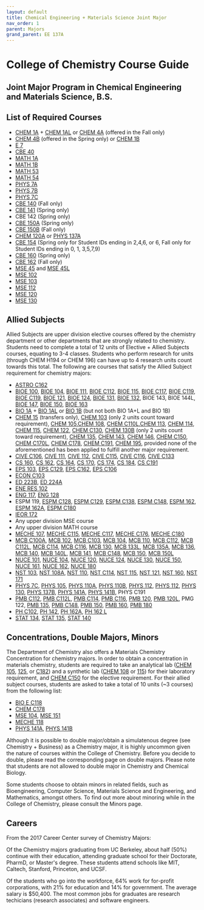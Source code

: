 ```yaml
---
layout: default
title: Chemical Engineering + Materials Science Joint Major
nav_order: 1
parent: Majors
grand_parent: EE 137A
---
```


# College of Chemistry Course Guide

## Joint Major Program in Chemical Engineering and Materials Science, B.S.

## List of Required Courses

- [CHEM 1A](http://public2.yuantsy.com/Test/EE137A/List/Chemistry/CHEM%201A%20-%20General%20Chemistry.pdf) + [CHEM 1AL](http://public2.yuantsy.com/Test/EE137A/List/Chemistry/CHEM%201AL%20-%20General%20Chemistry%20Laboratory.pdf) or [CHEM 4A](http://public2.yuantsy.com/Test/EE137A/List/Chemistry/CHEM%204A%20-%20General%20Chemistry%20and%20Quantitative%20Analysis.pdf) (offered in the Fall only)
- [CHEM 4B](http://public2.yuantsy.com/Test/EE137A/List/Chemistry/Chem%204B%20-%20General%20Chemistry%20and%20Quantitative%20Analysis.pdf) (offered in the Spring only) or [CHEM 1B](http://public2.yuantsy.com/Test/EE137A/List/Chemistry/CHEM%201B%20-%20General%20Chemistry.pdf)
- [E 7](http://public2.yuantsy.com/Test/EE137A/List/EnergyandResourcesGroup/ENE%20RES%20102%20-%20Quantitative%20Aspects%20of%20Global%20Environmental%20Problems.pdf)
- [CBE 40](http://public2.yuantsy.com/Test/EE137A/List/ChemicalandBiomolecularEngineering/CBE%2040%20-%20Introduction%20to%20Chemical%20Engineering%20Design.pdf)
- [MATH 1A](http://public2.yuantsy.com/Test/EE137A/Mathematics/Math%201A%20-%20Calculus.pdf)
- [MATH 1B](http://public2.yuantsy.com/Test/EE137A/Mathematics/MATH%201B%20-%20Calculus.pdf)
- [MATH 53](http://public2.yuantsy.com/Test/EE137A/Mathematics/MATH%2010A%20-%20Methods%20of%20Mathematics_%20Calculus%2C%20Statistics%2C%20and%20Combinatorics%20%28I%29.pdf)
- [MATH 54](http://public2.yuantsy.com/Test/EE137A/Mathematics/MATH%2010A%20-%20Methods%20of%20Mathematics_%20Calculus%2C%20Statistics%2C%20and%20Combinatorics%20%28I%29.pdf)
- [PHYS 7A](http://public2.yuantsy.com/Test/EE137A/Physics/PHYS%207A%20-%20Physics%20for%20Scientists%20and%20Engineers.pdf)
- [PHYS 7B](http://public2.yuantsy.com/Test/EE137A/Physics/PHYS%207B%20-%20Physics%20for%20Scientists%20and%20Engineers.pdf)
- [PHYS 7C](http://public2.yuantsy.com/Test/EE137A/Physics/PHYS%207C%20-%20Physics%20for%20Scientists%20and%20Engineers%20%28III%29.pdf)
- [CBE 140](http://public2.yuantsy.com/Test/EE137A/List/ChemicalandBiomolecularEngineering/CBE%20140%20-%20Chemical%20Process%20Analysis.pdf) (Fall only)
- [CBE 141](http://public2.yuantsy.com/Test/EE137A/List/ChemicalandBiomolecularEngineering/CBE%20141%20-%20Chemical%20Engineering%20Thermodynamics.pdf) (Spring only)
- CBE 142 (Spring only)
- [CBE 150A](http://public2.yuantsy.com/Test/EE137A/List/ChemicalandBiomolecularEngineering/CBE%20150A%20-%20Transport%20Processes.pdf) (Spring only)
- [CBE 150B](http://public2.yuantsy.com/Test/EE137A/List/ChemicalandBiomolecularEngineering/CBE%20150B%20-%20Transport%20and%20Separation%20Processes.pdf) (Fall only)
- [CHEM 120A](http://public2.yuantsy.com/Test/EE137A/List/Chemistry/CHEM%20120A%20-%20Physical%20Chemistry%20%28Quantum%20Mechanics%29.pdf) or [PHYS 137A](http://public2.yuantsy.com/Test/EE137A/Physics/PHYS%20137A%20-%20Quantum%20Mechanics.pdf)
- [CBE 154](http://public2.yuantsy.com/Test/EE137A/List/ChemicalandBiomolecularEngineering/CBE%20154%20-%20Chemical%20Engineering%20Laboratory.pdf) (Spring only for Student IDs ending in 2,4,6, or 6, Fall only for Student IDs ending in 0, 1, 3,5,7,9)
- [CBE 160](http://public2.yuantsy.com/Test/EE137A/List/ChemicalandBiomolecularEngineering/CBE%20160%20-%20Chemical%20Process%20Design.pdf) (Spring only)
- [CBE 162](http://public2.yuantsy.com/Test/EE137A/List/ChemicalandBiomolecularEngineering/CBE%20162%20-%20Dynamics%20and%20Control%20of%20Chemical%20Processes.pdf) (Fall only)
- [MSE 45](http://public2.yuantsy.com/Test/EE137A/ListMaterialsScienceandEngineering/MSE%2045%20-%20Properties%20of%20Materials.pdf) and [MSE 45L](http://public2.yuantsy.com/Test/EE137A/ListMaterialsScienceandEngineering/MSE%2045L%20-%20Properties%20of%20Materials%20Laboratory.pdf)
- [MSE 102](http://public2.yuantsy.com/Test/EE137A/ListMaterialsScienceandEngineering/MSE%20102%20-%20Bonding%2C%20Crystallography%2C%20and%20Crystal%20Defects.pdf)
- [MSE 103](http://public2.yuantsy.com/Test/EE137A/ListMaterialsScienceandEngineering/MSE%20103%20-%20Phase%20Transformations%20and%20Kinetics.pdf)
- [MSE 112](http://public2.yuantsy.com/Test/EE137A/ListMaterialsScienceandEngineering/MSE%20112%20-%20Corrosion%20%28Chemical%20Properties%29.pdf)
- [MSE 120](http://public2.yuantsy.com/Test/EE137A/ListMaterialsScienceandEngineering/MSE%20120%20-%20Materials%20Production.pdf)
- [MSE 130](http://public2.yuantsy.com/Test/EE137A/ListMaterialsScienceandEngineering/MSE%20130%20-%20Experimental%20Materials%20Science%20and%20Design.pdf)

## Allied Subjects

Allied Subjects are upper division elective courses offered by the chemistry department or other departments that are strongly related to chemistry. Students need to complete a total of 12 units of Elective + Allied Subjects courses, equating to 3-4 classes. Students who perform research for units (through CHEM H194 or CHEM 196) can have up to 4 research units count towards this total. The following are courses that satisfy the Allied Subject requirement for chemistry majors:

- [ASTRO C162](http://public2.yuantsy.com/Test/EE137A/List/Astronomy/ASTRO%20C162_EPS%20C162%20-%20Planetary%20Astrophysics.pdf)
- [BIOE 100](http://public2.yuantsy.com/Test/EE137A/List/Bioengineering/BioE%20100%20-%20Ethics%20in%20Science%20and%20Engineering.pdf), [BIOE 104](http://public2.yuantsy.com/Test/EE137A/List/Bioengineering/BIOE%20104%20-%20Biological%20Transport%20Phenomena.pdf), [BIOE 111](http://public2.yuantsy.com/Test/EE137A/List/Bioengineering/BIOE%20111%20-%20Functional%20Biomaterials%20Development%20and%20Characterization.pdf), [BIOE C112](http://public2.yuantsy.com/Test/EE137A/List/Bioengineering/BIOE%20C112_MECHE%20C115%20-%20Molecular%20Biomechanics%20and%20Mechanobiology%20of%20the%20Cell.pdf), [BIOE 115](http://public2.yuantsy.com/Test/EE137A/List/Bioengineering/BIOE%20C112_MECHE%20C115%20-%20Molecular%20Biomechanics%20and%20Mechanobiology%20of%20the%20Cell.pdf), [BIOE C117](http://public2.yuantsy.com/Test/EE137A/List/Bioengineering/BIOE%20C117_MECHE%20C117%20-%20Structural%20Aspects%20of%20Biomaterials.pdf), [BIOE C119](http://public2.yuantsy.com/Test/EE137A/List/Bioengineering/BIOE%20C119_MECHE%20C176%20-%20Orthopedic%20Biomechanics.pdf), [BIOE C119](http://public2.yuantsy.com/Test/EE137A/List/Bioengineering/BIOE%20C119_MECHE%20C176%20-%20Orthopedic%20Biomechanics.pdf), [BIOE 121](http://public2.yuantsy.com/Test/EE137A/List/Bioengineering/BIOE%20121%20-%20BioMEMS%20and%20Medical%20Devices.pdf), [BIOE 124](http://public2.yuantsy.com/Test/EE137A/List/Bioengineering/BIO%20124%20-%20Basic%20Principles%20of%20Drug%20Delivery.pdf), [BIOE 131](http://public2.yuantsy.com/Test/EE137A/List/Bioengineering/BIOE%20131%20-%20Introduction%20to%20Computational%20Molecular%20and%20Cell%20Biology.pdf), [BIOE 132](http://public2.yuantsy.com/Test/EE137A/List/Bioengineering/BIOE%20132%20-%20Genetic%20Devices.pdf), BIOE 143, BIOE 144L, [BIOE 147](http://public2.yuantsy.com/Test/EE137A/List/Bioengineering/BIOE%20147%20-%20Principles%20of%20Synthetic%20Biology.pdf), [BIOE 150](http://public2.yuantsy.com/Test/EE137A/List/Bioengineering/BIOE%20150%20-%20Introduction%20of%20Bionanoscience%20and%20Bionanotechnology.pdf), [BIOE 163](http://public2.yuantsy.com/Test/EE137A/List/Bioengineering/BIOE%20163%20-%20Principles%20of%20Molecular%20and%20Cellular%20Biophotonics.pdf)
- [BIO 1A](http://public2.yuantsy.com/Test/EE137A/List/Biology/BIO%201A%20-%20General%20Biology%20Lecture.pdf) + [BIO 1AL](http://public2.yuantsy.com/Test/EE137A/List/Biology/BIO%201A%20-%20General%20Biology%20Lecture.pdf) or [BIO 1B](http://public2.yuantsy.com/Test/EE137A/List/Biology/BIO%201B%20-%20General%20Biology%20Lecture%20and%20Laboratory.pdf) (but not both BIO 1A+L and BIO 1B)
- [CHEM 15](http://public2.yuantsy.com/Test/EE137A/List/Chemistry/15Course%20Title.pdf) (transfers only), [CHEM 103](http://public2.yuantsy.com/Test/EE137A/List/Chemistry/CHEM%2096%20-%20Introduction%20to%20Research%20and%20Study%20in%20the%20College%20of%20Chemistry.pdf) (only 2 units count toward requirement), [CHEM 105](http://public2.yuantsy.com/Test/EE137A/List/Chemistry/CHEM%20105%20-%20Instrumental%20Analysis%20Laboratory.pdf),[CHEM 108](http://public2.yuantsy.com/Test/EE137A/Majors/CHEM%20108%20Inorganic%20Synthesis%20Laboratory.pdf), [CHEM C110L](http://public2.yuantsy.com/Test/EE137A/List/Chemistry/CHEM%20C110L_MCB%20C110L%20%E2%80%93%20GENERAL%20BIOCHEMISTRY%20AND%20MOLECULAR%20BIOLOGY%20LABORATORY.pdf),[CHEM 113](http://public2.yuantsy.com/Test/EE137A/List/Chemistry/CHEM%20113%20-%20Advanced%20Mechanistic%20Organic%20Chemistry.pdf), [CHEM 114](http://public2.yuantsy.com/Test/EE137A/List/Chemistry/114Course%20Title.pdf), [CHEM 115](http://public2.yuantsy.com/Test/EE137A/List/Chemistry/115Course%20Title.pdf), [CHEM 122](http://public2.yuantsy.com/Test/EE137A/List/Chemistry/CHEM%20122%20-%20Quantum%20Mechanics%20and%20Spectroscopy.pdf), [CHEM C130](http://public2.yuantsy.com/Test/EE137A/List/Chemistry/CHEM%20C130_MCB%20C100A%20-%20Biophysical%20Chemistry_%20Physical%20Principles%20and%20the%20Molecules%20of%20Life.pdf), [CHEM 130B](http://public2.yuantsy.com/Test/EE137A/List/Chemistry/CHEM%20125%20-%20Physical%20Chemistry%20Laboratory.pdf) (only 2 units count toward requirement), [CHEM 135](http://public2.yuantsy.com/Test/EE137A/List/Chemistry/Chem%20135%20-%20Chemical%20Biology.pdf), [CHEM 143](http://public2.yuantsy.com/Test/EE137A/List/Chemistry/CHEM%20143%20-%20Nuclear%20Chemistry.pdf), [CHEM 146](http://public2.yuantsy.com/Test/EE137A/List/Chemistry/CHEM%20146%20-%20Radiochemical%20Methods%20in%20Nuclear%20Technology%20and%20Forensics.pdf), [CHEM C150](http://public2.yuantsy.com/Test/EE137A/List/Chemistry/CHEM%20C150%20-%20Introduction%20to%20Materials%20Chemistry.pdf), [CHEM C170L](http://public2.yuantsy.com/Test/EE137A/List/Chemistry/CBE%20C170L_CHEM%20C170L%20-%20Biochemical%20Engineering%20Laboratory.pdf), [CHEM C178](http://public2.yuantsy.com/Test/EE137A/List/Chemistry/CBE%20C178_CHEM%20C178%20-%20Polymer%20Science%20and%20Technology.pdf), [CHEM C191](http://public2.yuantsy.com/Test/EE137A/List/Chemistry/CHEM%20C191_CS%20C191_PHYS%20C191%20-%20Quantum%20Information%20Science%20and%20Technology.pdf), [CHEM 195](http://public2.yuantsy.com/Test/EE137A/List/Chemistry/chem195Course%20Title.pdf), provided none of the aforementioned has been applied to fulfill another major requirement.
- [CIVE C106](http://public2.yuantsy.com/Test/EE137A/List/CivilandEnvironmentalEngineering/CIVE%20C106_EPS%20C180_ESPM%20C180%20-%20Air%20Pollution.pdf), [CIVE 111](http://public2.yuantsy.com/Test/EE137A/List/CivilandEnvironmentalEngineering/CIVE%20111%20-%20Environmental%20Engineering.pdf), [CIVE 112](http://public2.yuantsy.com/Test/EE137A/List/CivilandEnvironmentalEngineering/CIVE%20112%20-%20Environmental%20Engineering%20Design.pdf), [CIVE C115](http://public2.yuantsy.com/Test/EE137A/List/CivilandEnvironmentalEngineering/CIVE%20115%20-%20Water%20Chemistry.pdf), [CIVE C116](http://public2.yuantsy.com/Test/EE137A/List/CivilandEnvironmentalEngineering/CIVE%20C116%20_ESPM%20C128%20-%20Chemistry%20of%20Soils.pdf), [CIVE C133](http://public2.yuantsy.com/Test/EE137A/List/CivilandEnvironmentalEngineering/CIVE%20124%20-%20Structural%20Design%20in%20Timber.pdf)
- [CS 160](http://public2.yuantsy.com/Test/EE137A/List/ComputerScience/CS%20160%20-%20User%20Interface%20Design%20and%20Development.pdf), [CS 162](http://public2.yuantsy.com/Test/EE137A/List/ComputerScience/CS%20162%20-%20Operating%20Systems%20and%20System%20Programming.pdf), [CS 164](http://public2.yuantsy.com/Test/EE137A/List/ComputerScience/CS%20164%20-%20Programming%20Languiaces%20and%20Compilers.pdf), [CS 170](http://public2.yuantsy.com/Test/EE137A/List/ComputerScience/CS%20170%20-%20Efficient%20Algorithms%20and%20Intractable%20Problems.pdf), [CS 174](http://public2.yuantsy.com/Test/EE137A/List/ComputerScience/CS%20174%20-%20Combinatorics%20and%20Discrete%20Probability.pdf), [CS 184](http://public2.yuantsy.com/Test/EE137A/List/ComputerScience/CS%20184%20-%20Foundations%20of%20Computer%20Graphics.pdf), [CS C191](http://public2.yuantsy.com/Test/EE137A/Majors/CHEM%20C191_CS%20C191_PHYS%20C191%20-%20Quantum%20Information%20Science%20and%20Technology.pdf)
- [EPS 103](http://public2.yuantsy.com/Test/EE137A/List/EarthandPlanetaryScience/EPS%20103%20-%20Introduction%20to%20Aquatic%20and%20Marine%20Geochemistry.pdf), [EPS C129](http://public2.yuantsy.com/Test/EE137A/List/EarthandPlanetaryScience/EPS%20C129_ESPM%20C129%20-%20Biometerology.pdf), [EPS C162](http://public2.yuantsy.com/Test/EE137A/List/EarthandPlanetaryScience/EPS%20130%20-%20Strong%20Motion%20Seismology.pdf), [EPS C106](http://public2.yuantsy.com/Test/EE137A/List/EarthandPlanetaryScience/CIVE%20C106_EPS%20C180_ESPM%20C180%20-%20Air%20Pollution.pdf)
- [ECON C103](http://public2.yuantsy.com/Test/EE137A/List/Economics/ECON%20C103_MATH%20C103%20-%20Introduction%20to%20Mathematical%20Economics.pdf)
- [ED 223B](http://public2.yuantsy.com/Test/EE137A/List/Education/EDUC%20223B%20-%20Special%20Problems%20in%20Mathematics%2C%20Science%2C%20and%20Technology%20Education.pdf), [ED 224A](http://public2.yuantsy.com/Test/EE137A/List/Education/EDUC%20224A%20-%20Mathematical%20Thinking%20and%20Problem%20Solving.pdf)
- [ENE RES 102](http://public2.yuantsy.com/Test/EE137A/List/EnergyandResourcesGroup/ENE%20RES%20102%20-%20Quantitative%20Aspects%20of%20Global%20Environmental%20Problems.pdf)
- [ENG 117](http://public2.yuantsy.com/Test/EE137A/List/Engineering/E%20117%20-%20Methods%20of%20Engineering%20Analysis.pdf), [ENG 128](http://public2.yuantsy.com/Test/EE137A/List/Engineering/E%20128%20-%20Advanced%20Engineering%20Design%20Graphics.pdf)
- ESPM 119, [ESPM C128](http://public2.yuantsy.com/Test/EE137A/List/EnvironmentalSciencePolicyandManagement/128Course%20Title.pdf), [ESPM C129](http://public2.yuantsy.com/Test/EE137A/List/EnvironmentalSciencePolicyandManagement/128Course%20Title.pdf), [ESPM C138](http://public2.yuantsy.com/Test/EE137A/List/EnvironmentalSciencePolicyandManagement/ESPM%20C138_MCB%20C114_PMB%20C114%20-%20Introduction%20to%20Comparative%20Virology.pdf), [ESPM C148](http://public2.yuantsy.com/Test/EE137A/List/EnvironmentalSciencePolicyandManagement/148Course%20Title.pdf), [ESPM 162](http://public2.yuantsy.com/Test/EE137A/List/EnvironmentalSciencePolicyandManagement/ESPM%20162%20-%20Bioethics%20and%20Society.pdf), [ESPM 162A](http://public2.yuantsy.com/Test/EE137A/List/EnvironmentalSciencePolicyandManagement/ESPM%20162A%20-%20Health%2C%20Medicine%2C%20Society%20and%20Environment.pdf), [ESPM C180](http://public2.yuantsy.com/Test/EE137A/List/EnvironmentalSciencePolicyandManagement/180CIVE%20C106_EPS%20C180_ESPM%20C180%20-%20Air%20Pollution.pdf)
- [IEOR 172](http://public2.yuantsy.com/Test/EE137A/List/IndustrialEngineeringandOperationsResearch/IEOR%20172%20-%20Technology%20Firm%20Leadership.pdf)
- Any upper division MSE course
- Any upper division MATH course
- [MECHE 107](http://public2.yuantsy.com/Test/EE137A/MechanicalEngineering/MECHE%20107%20-%20Mechanical%20Engineering%20Laboratory.pdf), [MECHE C115](http://public2.yuantsy.com/Test/EE137A/MechanicalEngineering/BIOE%20C112_MECHE%20C115%20-%20Molecular%20Biomechanics%20and%20Mechanobiology%20of%20the%20Cell.pdf), [MECHE C117](http://public2.yuantsy.com/Test/EE137A/MechanicalEngineering/BIOE%20C117_MECHE%20C117%20-%20Structural%20Aspects%20of%20Biomaterials.pdf), [MECHE C176](http://public2.yuantsy.com/Test/EE137A/MechanicalEngineering/BIOE%20C119_MECHE%20C176%20-%20Orthopedic%20Biomechanics.pdf), [MECHE C180](http://public2.yuantsy.com/Test/EE137A/MechanicalEngineering/CIVE%20C133_MECHE%20C180%20-%20Engineering%20Analysis%20Using%20the%20Finite%20Element%20Method.pdf)
- [MCB C100A](http://public2.yuantsy.com/Test/EE137A/MolecularandCellBiology/CHEM%20C130_MCB%20C100A%20-%20Biophysical%20Chemistry_%20Physical%20Principles%20and%20the%20Molecules%20of%20Life.pdf), [MCB 102](http://public2.yuantsy.com/Test/EE137A/MolecularandCellBiology/MCB%20102%20-%20Survey%20of%20the%20Principles%20of%20Biochemistry%20and%20Molecular%20Biology.pdf), [MCB C103](http://public2.yuantsy.com/Test/EE137A/Majors/MCB%20C103_PH%20C102_PMB%20C103%20-%20Bacterial%20Pathogenesis.pdf), [MCB 104](http://public2.yuantsy.com/Test/EE137A/MolecularandCellBiology/MCB%20104%20-%20Genetics%2C%20Genomics%2C%20and%20Cell%20Biology.pdf), [MCB 110](http://public2.yuantsy.com/Test/EE137A/MolecularandCellBiology/MCB%20110%20-%20Molecular%20Biology_%20Macromolecular%20Synthesis%20and%20Cellular%20Function.pdf), [MCB C112](http://public2.yuantsy.com/Test/EE137A/MolecularandCellBiology/MCB%20C112_PMB%20C112%20-%20General%20Microbiology.pdf), [MCB C112L](http://public2.yuantsy.com/Test/EE137A/MolecularandCellBiology/MCB%20112L_PMB%20C112L%20-%20General%20Microbiology%20Laboratory.pdf), [MCB C114](http://public2.yuantsy.com/Test/EE137A/MolecularandCellBiology/ESPM%20C138_MCB%20C114_PMB%20C114%20-%20Introduction%20to%20Comparative%20Virology.pdf), [MCB C116](http://public2.yuantsy.com/Test/EE137A/MolecularandCellBiology/MCB%20C116_PMB%20C116%20-%20Microbial%20Diversity.pdf), [MCB 130](http://public2.yuantsy.com/Test/EE137A/MolecularandCellBiology/CHEM%20C130_MCB%20C100A%20-%20Biophysical%20Chemistry_%20Physical%20Principles%20and%20the%20Molecules%20of%20Life.pdf), [MCB 133L](http://public2.yuantsy.com/Test/EE137A/MolecularandCellBiology/MCB%20133L%20-%20Physiology%20and%20Cell%20Biology%20Laboratory.pdf), [MCB 135A](http://public2.yuantsy.com/Test/EE137A/MolecularandCellBiology/MCB%20135A%20-%20Topics%20in%20Cell%20and%20Developmental%20Biology_%20Molecular%20Endocrinology.pdf), [MCB 136](http://public2.yuantsy.com/Test/EE137A/MolecularandCellBiology/MCB%20136%20-%20Physiology.pdf), [MCB 140](http://public2.yuantsy.com/Test/EE137A/MolecularandCellBiology/MCB%20140%20-%20General%20Genetics.pdf), [MCB 140L](http://public2.yuantsy.com/Test/EE137A/MolecularandCellBiology/MCB%20140L%20-%20Genetics%20Laboratory.pdf), [MCB 141](http://public2.yuantsy.com/Test/EE137A/MolecularandCellBiology/MCB%20141%20-%20Developmental%20Biology.pdf), [MCB C148](http://public2.yuantsy.com/Test/EE137A/MolecularandCellBiology/MCB%20C148_PMB%20C148%20-%20Microbial%20Genomics%20and%20Genetics.pdf), [MCB 150](http://public2.yuantsy.com/Test/EE137A/MolecularandCellBiology/MCB%20150%20-%20Molecular%20Immunology.pdf), [MCB 150L](http://public2.yuantsy.com/Test/EE137A/MolecularandCellBiology/MCB%20150L%20-%20Immunology%20Laboratory.pdf)
- [NUCE 101](http://public2.yuantsy.com/Test/EE137A/NuclearEngineering/NUCE%20101%20-%20Nuclear%20Reactions%20and%20Radiation.pdf), [NUCE 104](http://public2.yuantsy.com/Test/EE137A/NuclearEngineering/NUCE%20104%20-%20Radiation%20Detection%20and%20Nuclear%20Instrumentation%20Laboratory.pdf), [NUCE 120](http://public2.yuantsy.com/Test/EE137A/NuclearEngineering/NUCE%20120%20-%20Nuclear%20Materials.pdf), [NUCE 124](http://public2.yuantsy.com/Test/EE137A/NuclearEngineering/NUCE%20124%20-%20Radioactive%20Waste%20Management.pdf), [NUCE 130](http://public2.yuantsy.com/Test/EE137A/NuclearEngineering/NUCE%20130%20-%20Analytical%20Methods%20for%20Non-proliferation.pdf), [NUCE 150](http://public2.yuantsy.com/Test/EE137A/NuclearEngineering/NUCE%20150%20-%20Introduction%20to%20Nucelar%20Reactor%20Theory.pdf), [NUCE 161](http://public2.yuantsy.com/Test/EE137A/NuclearEngineering/NUCE%20161%20-%20Nuclear%20Power%20Engieering.pdf), [NUCE 162](http://public2.yuantsy.com/Test/EE137A/NuclearEngineering/NUCE%20162%20-%20Radiation%20Biophysics%20and%20Dosimetry.pdf), [NUCE 180](http://public2.yuantsy.com/Test/EE137A/NuclearEngineering/NUCE%20180%20-%20Introduction%20to%20Controlled%20Fusion.pdf)
- [NST 103](http://public2.yuantsy.com/Test/EE137A/NutritionalScienceandToxicology/NST%20103%20-%20Nutrient%20Function%20and%20Metabolism.pdf), [NST 108A](http://public2.yuantsy.com/Test/EE137A/NutritionalScienceandToxicology/NST%20108A%20-%20Introduction%20and%20Application%20of%20Food%20Science.pdf), [NST 110](http://public2.yuantsy.com/Test/EE137A/NutritionalScienceandToxicology/NST%20110%20-%20Toxicology.pdf), [NST C114](http://public2.yuantsy.com/Test/EE137A/NutritionalScienceandToxicology/114Course%20Title.pdf), [NST 115](http://public2.yuantsy.com/Test/EE137A/NutritionalScienceandToxicology/NST%20115%20-%20Principles%20of%20Drug%20Action.pdf), [NST 121](http://public2.yuantsy.com/Test/EE137A/NutritionalScienceandToxicology/NST%20121%20-%20Computation%20Toxicology.pdf), [NST 160](http://public2.yuantsy.com/Test/EE137A/NutritionalScienceandToxicology/NST%20160%20-%20Metabolic%20Bases%20of%20Human%20Health%20and%20Diseases.pdf), [NST 171](http://public2.yuantsy.com/Test/EE137A/NutritionalScienceandToxicology/NST%20171%20-%20Nutrition%20and%20Toxicology%20Laboratory.pdf)
- [PHYS 7C](http://public2.yuantsy.com/Test/EE137A/Physics/PHYS%207C%20-%20Physics%20for%20Scientists%20and%20Engineers%20%28III%29.pdf), [PHYS 105](http://public2.yuantsy.com/Test/EE137A/Physics/PHYS%20105%20-%20Analytic%20Mechanics.pdf), [PHYS 110A](http://public2.yuantsy.com/Test/EE137A/Physics/PHYS%20110A%20-%20Electromagnetism%20and%20Optics.pdf), [PHYS 110B](http://public2.yuantsy.com/Test/EE137A/Physics/PHYS%20110B%20-%20Electromagnetism%20and%20Optics.pdf), [PHYS 112](http://public2.yuantsy.com/Test/EE137A/Physics/PHYS%20112%20-%20Introduction%20to%20Statistical%20and%20Thermal%20Physics.pdf), [PHYS 112](http://public2.yuantsy.com/Test/EE137A/Physics/PHYS%20112%20-%20Introduction%20to%20Statistical%20and%20Thermal%20Physics.pdf), [PHYS 130](http://public2.yuantsy.com/Test/EE137A/Physics/PHYS%20130%20-%20Quantum%20and%20Nonlinear%20Optics.pdf), [PHYS 137B](http://public2.yuantsy.com/Test/EE137A/Physics/PHYS%20137A%20-%20Quantum%20Mechanics.pdf), [PHYS 141A](http://public2.yuantsy.com/Test/EE137A/Physics/PHYS%20141A%20-%20Solid%20State%20Physics.pdf), [PHYS 141B](http://public2.yuantsy.com/Test/EE137A/Physics/PHYS%20141B%20-%20Solid%20State%20Physics.pdf), PHYS C191
- [PMB C112](http://public2.yuantsy.com/Test/EE137A/PlantandMicrobialBiology/MCB%20112L_PMB%20C112L%20-%20General%20Microbiology%20Laboratory.pdf), [PMB C112L](http://public2.yuantsy.com/Test/EE137A/PlantandMicrobialBiology/MCB%20112L_PMB%20C112L%20-%20General%20Microbiology%20Laboratory.pdf), [PMB C114](http://public2.yuantsy.com/Test/EE137A/PlantandMicrobialBiology/ESPM%20C138_MCB%20C114_PMB%20C114%20-%20Introduction%20to%20Comparative%20Virology.pdf), [PMB C116](http://public2.yuantsy.com/Test/EE137A/PlantandMicrobialBiology/MCB%20C116_PMB%20C116%20-%20Microbial%20Diversity.pdf), [PMB 120](http://public2.yuantsy.com/Test/EE137A/PlantandMicrobialBiology/PMB%20120%20-%20Biology%20of%20Algae.pdf), [PMB 120L](http://public2.yuantsy.com/Test/EE137A/PlantandMicrobialBiology/PMB%20120L%20-%20Laboratory%20for%20Biology%20of%20Algae.pdf), PMG 122, [PMB 135](http://public2.yuantsy.com/Test/EE137A/PlantandMicrobialBiology/PMB%20135%20-%20Physiology%20and%20Biochemistry%20of%20Plants.pdf), [PMB C148](http://public2.yuantsy.com/Test/EE137A/PlantandMicrobialBiology/MCB%20C148_PMB%20C148%20-%20Microbial%20Genomics%20and%20Genetics.pdf), [PMB 150](http://public2.yuantsy.com/Test/EE137A/PlantandMicrobialBiology/PMB%20150%20-%20Plant%20Cell%20Biology.pdf), [PMB 160](http://public2.yuantsy.com/Test/EE137A/PlantandMicrobialBiology/PMB%20160%20-%20Plant%20Molecular%20Genetics.pdf), [PMB 180](http://public2.yuantsy.com/Test/EE137A/PlantandMicrobialBiology/PMB%20180%20-%20Environmental%20Plant%20Biology.pdf)
- [PH C102](http://public2.yuantsy.com/Test/EE137A/PublicHealth/MCB%20C103_PH%20C102_PMB%20C103%20-%20Bacterial%20Pathogenesis.pdf), [PH 142](http://public2.yuantsy.com/Test/EE137A/PublicHealth/PH%20142%20-%20Introduction%20to%20Probability%20and%20Statistics%20in%20Biology%20and%20Public%20Health.pdf), [PH 162A](http://public2.yuantsy.com/Test/EE137A/PublicHealth/PH%20162A%20-%20Public%20Health%20Microbiology%20Lecture.pdf), [PH 162 L](http://public2.yuantsy.com/Test/EE137A/PublicHealth/PH%20162L%20-%20Public%20Health%20Microbiology%20Laboratory.pdf)
- [STAT 134](http://public2.yuantsy.com/Test/EE137A/Statistics/STAT%20134%20-%20Concepts%20of%20Probability.pdf), [STAT 135](http://public2.yuantsy.com/Test/EE137A/Statistics/STAT%20135%20-%20Concepts%20of%20Statistics.pdf), [STAT 140](http://public2.yuantsy.com/Test/EE137A/Statistics/STAT%20140%20-%20Probability%20for%20Data%20Science.pdf)

## Concentrations, Double Majors, Minors

The Department of Chemistry also offers a Materials Chemistry Concentration for chemistry majors. In order to obtain a concentration in materials chemistry, students are required to take an analytical lab ([CHEM 105](http://public2.yuantsy.com/Test/EE137A/List/Chemistry/CHEM%20105%20-%20Instrumental%20Analysis%20Laboratory.pdf), [125](http://public2.yuantsy.com/Test/EE137A/List/Chemistry/CHEM%20125%20-%20Physical%20Chemistry%20Laboratory.pdf), or [C182](http://public2.yuantsy.com/Test/EE137A/List/Chemistry/CHEM%20C182_EPS%20C182%20-%20Atmospheric%20Chemistry%20and%20Physics%20Laboratory.pdf)) and a synthetic lab ([CHEM 108](http://public2.yuantsy.com/Test/EE137A/Majors/CHEM%20108%20Inorganic%20Synthesis%20Laboratory.pdf) or [115](http://public2.yuantsy.com/Test/EE137A/List/Chemistry/115Course%20Title.pdf)) for their laboratory requirement, and [CHEM C150](http://public2.yuantsy.com/Test/EE137A/List/Chemistry/CHEM%20C150%20-%20Introduction%20to%20Materials%20Chemistry.pdf) for the elective requirement. For their allied subject courses, students are asked to take a total of 10 units (~3 courses) from the following list:

- [BIO E C118](http://public2.yuantsy.com/Test/EE137A/List/Bioengineering/BIOE%20C118_MSE%20C118%20-%20Biological%20Performance%20of%20Materials.pdf)
- [CHEM C178](http://public2.yuantsy.com/Test/EE137A/List/Chemistry/CBE%20C178_CHEM%20C178%20-%20Polymer%20Science%20and%20Technology.pdf)
- [MSE 104](http://public2.yuantsy.com/Test/EE137A/ListMaterialsScienceandEngineering/MSE%20104%20-%20Materials%20Characterization.pdf), [MSE 151](http://public2.yuantsy.com/Test/EE137A/ListMaterialsScienceandEngineering/MSE%20151%20-%20Polymeric%20Materials.pdf)
- [MECHE 118](http://public2.yuantsy.com/Test/EE137A/MechanicalEngineering/MECHE%20118%20-%20Introduction%20to%20Nanotechnology.pdf)
- [PHYS 141A](http://public2.yuantsy.com/Test/EE137A/Physics/PHYS%20141A%20-%20Solid%20State%20Physics.pdf), [PHYS 141B](http://public2.yuantsy.com/Test/EE137A/Physics/PHYS%20141B%20-%20Solid%20State%20Physics.pdf)

Although it is possible to double major/obtain a simulatenous degree (see Chemistry + Business) as a Chemistry major, it is highly uncommon given the nature of courses within the College of Chemistry. Before you decide to double, please read the corresponding page on double majors. Please note that students are not allowed to double major in Chemistry and Chemical Biology.

Some students choose to obtain minors in related fields, such as Bioengineering, Computer Science, Materials Science and Engineering, and Mathematics, amongst others. To find out more about minoring while in the College of Chemistry, please consult the Minors page.

## Careers

From the 2017 Career Center survey of Chemistry Majors:

Of the Chemistry majors graduating from UC Berkeley, about half (50%) continue with their education, attending graduate school for their Doctorate, PharmD, or Master's degree. These students attend schools like MIT, Caltech, Stanford, Princeton, and UCSF.

Of the students who go into the workforce, 64% work for for-profit corporations, with 21% for education and 14% for government. The average salary is $50,400. The most common jobs for graduates are research techicians (research associates) and software engineers.